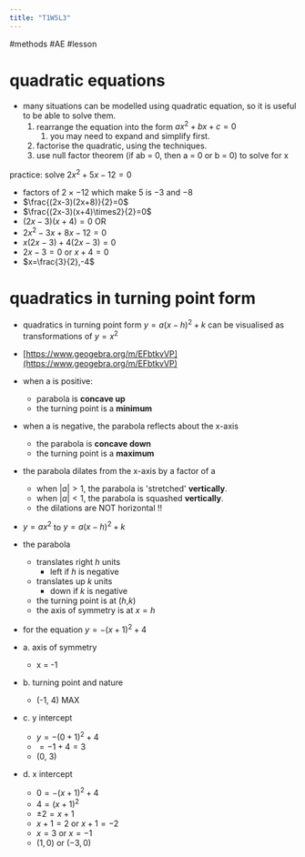 ```yaml
---
title: "T1W5L3"
---
```


#methods #AE #lesson

# quadratic equations

- many situations can be modelled using quadratic equation, so it is useful to be able to solve them.
  1.  rearrange the equation into the form $ax^2 + bx + c =0$
      1. you may need to expand and simplify first.
  2.  factorise the quadratic, using the techniques.
  3.  use null factor theorem (if ab = 0, then a = 0 or b = 0) to solve for x

practice:
solve $2x^2 + 5x - 12 = 0$

- factors of $2 \times -12$ which make $5$ is $-3$ and $-8$
- $\frac{(2x-3)(2x+8)}{2}=0$
- $\frac{(2x-3)(x+4)\times2}{2}=0$
- $(2x-3)(x+4)=0$
  OR
- $2x^2 - 3x + 8x-12=0$
- $x(2x-3)+4(2x-3)=0$
- $2x-3=0$ or $x+4=0$
- $x=\frac{3}{2},-4$

# quadratics in turning point form

- quadratics in turning point form $y = a(x-h)^2+k$ can be visualised as transformations of $y=x^2$
- [https://www.geogebra.org/m/EFbtkvVP](https://www.geogebra.org/m/EFbtkvVP)
- when a is positive:
  - parabola is **concave up**
  - the turning point is a **minimum**
- when a is negative, the parabola reflects about the x-axis
  - the parabola is **concave down**
  - the turning point is a **maximum**
- the parabola dilates from the x-axis by a factor of a
  - when $|a|\gt1$, the parabola is 'stretched' **vertically**.
  - when $|a|\lt1$, the parabola is squashed **vertically**.
  - the dilations are NOT horizontal !!
- $y=ax^2$ to $y=a(x-h)^2+k$
- the parabola

  - translates right $h$ units
    - left if $h$ is negative
  - translates up $k$ units
    - down if $k$ is negative
  - the turning point is at ($h$,$k$)
  - the axis of symmetry is at $x=h$

- for the equation $y=-(x+1)^2+4$
- a. axis of symmetry
  - x = -1
- b. turning point and nature
  - (-1, 4) MAX
- c. y intercept
  - $y=-(0+1)^2+4$
  - $=-1+4=3$
  - (0, 3)
- d. x intercept
  - $0=-(x+1)^2+4$
  - $4=(x+1)^2$
  - $\pm2=x+1$
  - $x+1=2$ or $x+1=-2$
  - $x = 3$ or $x = -1$
  - $(1,0)$ or $(-3,0)$
